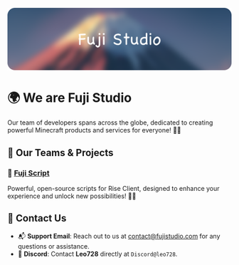 ![Banner](a.webp)

# 🌍 **We are Fuji Studio**

Our team of developers spans across the globe, dedicated to creating powerful Minecraft products and services for everyone! 🌟✨


## 🚀 Our Teams & Projects

### 📝 **[Fuji Script](https://github.com/Fuji-Script)**
Powerful, open-source scripts for Rise Client, designed to enhance your experience and unlock new possibilities! 🌟✨


## 💬 **Contact Us**  
- 📬 **Support Email**: Reach out to us at [contact@fujistudio.com](mailto:contact@fujistudio.com) for any questions or assistance.  
- 💬 **Discord**: Contact **Leo728** directly at `Discord@leo728`.
